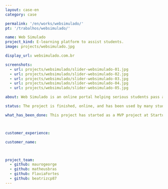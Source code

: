```yaml
---
layout: case-en
category: case

permalink: '/en/works/websimulado/'
pt: '/trabalhos/websimulado/'

name: Web Simulado
project_kind: E-learning platform to assist students.
image: projects/websimulado.jpg

display_url: websimulado.com.br

screenshots:
  - url: projects/websimulado/slider-websimulado-01.jpg
  - url: projects/websimulado/slider-websimulado-02.jpg
  - url: projects/websimulado/slider-websimulado-03.jpg
  - url: projects/websimulado/slider-websimulado-04.jpg
  - url: projects/websimulado/slider-websimulado-05.jpg

about: Web Simulado is an online portal helping serious students pass admission exams for Brazilian public school and public services. It offers real-life simulations with timed exams, scoring and rankings. At the end there are recommendations that informs where you can improve.

status: The project is finished, online, and has been used by many students.

what_has_been_done: This project has started as a MVP project at Startup:DEV, and then continued development, so now it's finished. It's a good example of someone who launched his idea and chose to continue with us.



customer_experience:

customer_name:



project_team:
  - github: maurogeorge
  - github: matheusbras
  - github: FlaviaFortes
  - github: beatrizcp87
---
```

